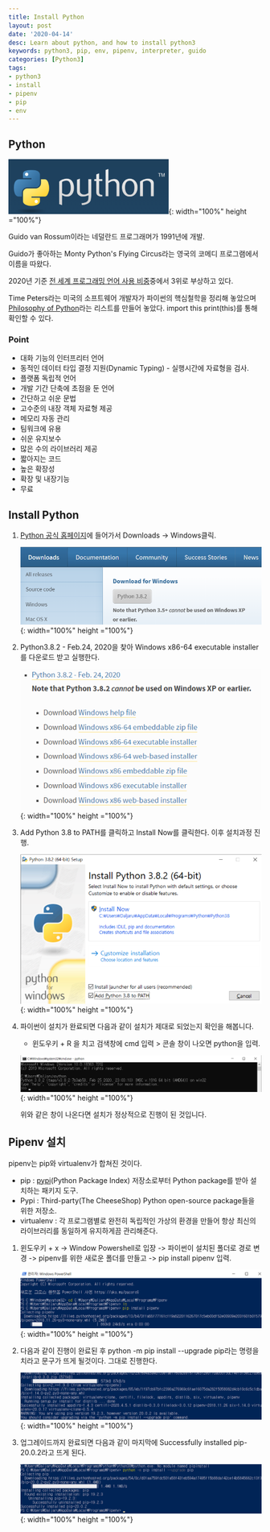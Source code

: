 ```yaml
---
title: Install Python
layout: post
date: '2020-04-14'
desc: Learn about python, and how to install python3
keywords: python3, pip, env, pipenv, interpreter, guido
categories: [Python3]
tags:
- python3
- install
- pipenv
- pip
- env
---
```


## Python

![Python](/static/assets/img/blog/python3/01EnvSetting/Python.png){: width="100%" height ="100%"}

Guido van Rossum이라는 네덜란드 프로그래머가 1991년에 개발.

Guido가 좋아하는 Monty Python's Flying Circus라는 영국의 코메디 프로그램에서 이름을 따왔다. 

2020년 기준  [전 세계 프로그래밍 언어 사용 비중](https://www.tiobe.com/tiobe-index/)중에서 3위로 부상하고 있다. 

Time Peters라는 미국의 소프트웨어 개발자가 파이썬의 핵심철학을 정리해 놓았으며 [Philosophy of Python](https://www.python.org/dev/peps/pep-0020/)라는 리스트를 만들어 놓았다. import this  print(this)를 통해 확인할 수 있다.



### Point

* 대화 기능의 인터프리터 언어
* 동적인 데이터 타입 결정 지원(Dynamic Typing) - 실행시간에 자료형을 검사.
* 플랫폼 독립적 언어
* 개발 기간 단축에 초점을 둔 언어
* 간단하고 쉬운 문법
* 고수준의 내장 객체 자료형 제공
* 메모리 자동 관리
* 팀워크에 유용
* 쉬운 유지보수
* 많은 수의 라이브러리 제공
* 짧아지는 코드
* 높은 확장성
* 확장 및 내장기능
* 무료



## Install Python

1. [Python 공식 홈페이지](https://www.python.org/)에 들어가서 Downloads -> Windows클릭.

   ![PythonDownload](/static/assets/img/blog/python3/01EnvSetting/PythonDownload.png){: width="100%" height ="100%"}

   

2. Python3.8.2 - Feb.24, 2020을 찾아 Windows x86-64 executable installer를 다운로드 받고 실행한다. 

   ![PythonVersion](/static/assets/img/blog/python3/01EnvSetting/PythonVersion.png){: width="100%" height ="100%"}

   

3. Add Python 3.8 to PATH를 클릭하고 Install Now를 클릭한다. 이후 설치과정 진행.

   ![Install](/static/assets/img/blog/python3/01EnvSetting/Install.png){: width="100%" height ="100%"}

   

4. 파이썬이 설치가 완료되면 다음과 같이 설치가 제대로 되었는지 확인을 해봅니다.   

   * 윈도우키 + R 을 치고 검색창에 cmd 입력 > 콘솔 창이 나오면 python을 입력.

   ![PythonConsole](/static/assets/img/blog/python3/01EnvSetting/PythonConsole.png){: width="100%" height ="100%"}

   위와 같은 창이 나온다면 설치가 정상적으로 진행이 된 것입니다. 



## Pipenv 설치

pipenv는 pip와 virtualenv가 합쳐진 것이다. 

* pip :  [pypi](https://pypi.org/)(Python Package Index) 저장소로부터 Python package를 받아 설치하는 패키지 도구. 
* Pypi : Third-party(The CheeseShop) Python open-source package들을 위한 저장소.
* virtualenv : 각 프로그램별로 완전히 독립적인 가상의 환경을 만들어 항상 최신의 라이브러리를 동일하게 유지하게끔 관리해준다. 



1. 윈도우키 + x -> Window Powershell로 입장 -> 파이썬이 설치된 폴더로 경로 변경 -> pipenv를 위한 새로운 폴더를 만들고 -> pip install pipenv 입력.

   ![Pipenv](/static/assets/img/blog/python3/01EnvSetting/Pipenv.png){: width="100%" height ="100%"}

   

2. 다음과 같이 진행이 완료된 후 python -m pip install --upgrade pip라는 명령을 치라고 문구가 뜨게 될것이다. 그대로 진행한다. 

   ![pipenvInstallFinish](/static/assets/img/blog/python3/01EnvSetting/pipenvInstallFinish.png){: width="100%" height ="100%"}

   

3. 업그레이드까지 완료되면 다음과 같이 마지막에 Successfully installed pip-20.0.2라고 뜨게 된다. 

   ![pipenvUpgrade](/static/assets/img/blog/python3/01EnvSetting/pipenvUpgrade.png){: width="100%" height ="100%"}





